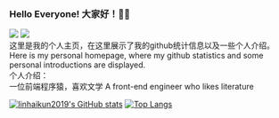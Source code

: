 ### Hello Everyone! 大家好！👋👋
[![](https://img.shields.io/badge/dynamic/json?style=social&logo=github&label=GitHub&query=stars&url=https%3A%2F%2Fapi.github-star-counter.workers.dev%2Fuser%2Flinhaikun2019)](https://github.com/linhaikun2019)
[![](https://img.shields.io/badge/dynamic/json?style=social&logo=Zhihu&label=%E7%9F%A5%E4%B9%8E&query=%24.data.totalSubs&url=https%3A%2F%2Fapi.spencerwoo.com%2Fsubstats%3Fsource%3Dzhihu%26queryKey%3Dlin-da-82-29-80)](https://www.zhihu.com/people/lin-da-82-29-80)<br />
这里是我的个人主页，在这里展示了我的github统计信息以及一些个人介绍。<br />
Here is my personal homepage, where my github statistics and some personal introductions are displayed.<br />
个人介绍：<br />
一位前端程序猿，喜欢文学 A front-end engineer who likes literature

[![linhaikun2019's GitHub stats](https://github-readme-stats.vercel.app/api?username=linhaikun2019&show_icons=true&count_private=true&theme=vue)](https://github.com/anuraghazra/github-readme-stats)
[![Top Langs](https://github-readme-stats.vercel.app/api/top-langs/?username=anuraghazra&layout=compact)](https://github.com/anuraghazra/github-readme-stats)

